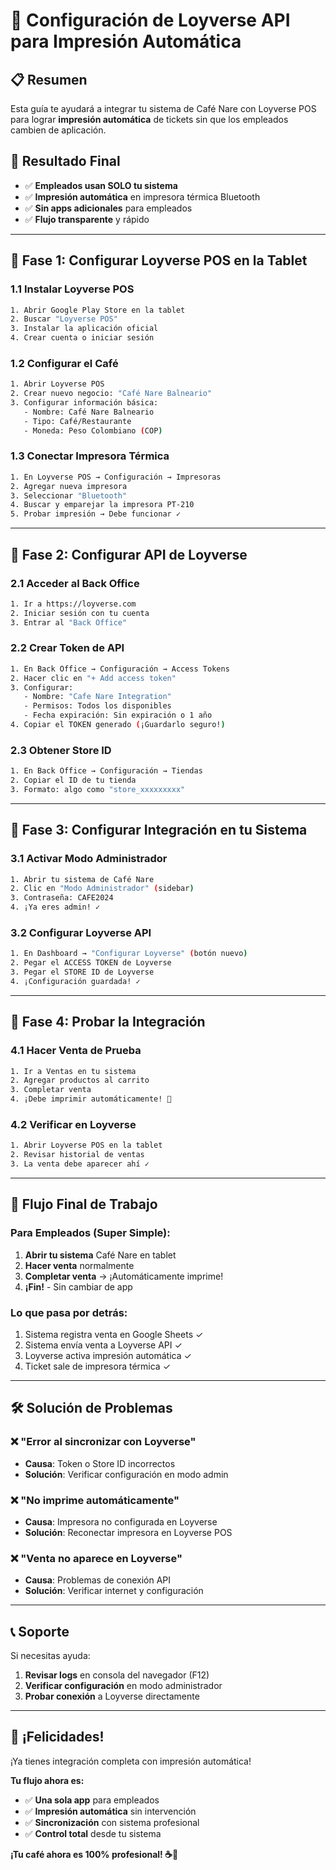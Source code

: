 # 🎯 Configuración de Loyverse API para Impresión Automática

## 📋 Resumen
Esta guía te ayudará a integrar tu sistema de Café Nare con Loyverse POS para lograr **impresión automática** de tickets sin que los empleados cambien de aplicación.

## 🎯 **Resultado Final**
- ✅ **Empleados usan SOLO tu sistema** 
- ✅ **Impresión automática** en impresora térmica Bluetooth
- ✅ **Sin apps adicionales** para empleados
- ✅ **Flujo transparente** y rápido

---

## 📱 Fase 1: Configurar Loyverse POS en la Tablet

### 1.1 Instalar Loyverse POS
```bash
1. Abrir Google Play Store en la tablet
2. Buscar "Loyverse POS" 
3. Instalar la aplicación oficial
4. Crear cuenta o iniciar sesión
```

### 1.2 Configurar el Café
```bash
1. Abrir Loyverse POS
2. Crear nuevo negocio: "Café Nare Balneario"
3. Configurar información básica:
   - Nombre: Café Nare Balneario
   - Tipo: Café/Restaurante
   - Moneda: Peso Colombiano (COP)
```

### 1.3 Conectar Impresora Térmica
```bash
1. En Loyverse POS → Configuración → Impresoras
2. Agregar nueva impresora
3. Seleccionar "Bluetooth"
4. Buscar y emparejar la impresora PT-210
5. Probar impresión → Debe funcionar ✓
```

---

## 🔧 Fase 2: Configurar API de Loyverse

### 2.1 Acceder al Back Office
```bash
1. Ir a https://loyverse.com
2. Iniciar sesión con tu cuenta
3. Entrar al "Back Office"
```

### 2.2 Crear Token de API
```bash
1. En Back Office → Configuración → Access Tokens
2. Hacer clic en "+ Add access token"
3. Configurar:
   - Nombre: "Cafe Nare Integration"
   - Permisos: Todos los disponibles
   - Fecha expiración: Sin expiración o 1 año
4. Copiar el TOKEN generado (¡Guardarlo seguro!)
```

### 2.3 Obtener Store ID
```bash
1. En Back Office → Configuración → Tiendas
2. Copiar el ID de tu tienda
3. Formato: algo como "store_xxxxxxxxx"
```

---

## 🎯 Fase 3: Configurar Integración en tu Sistema

### 3.1 Activar Modo Administrador
```bash
1. Abrir tu sistema de Café Nare
2. Clic en "Modo Administrador" (sidebar)
3. Contraseña: CAFE2024
4. ¡Ya eres admin! ✓
```

### 3.2 Configurar Loyverse API
```bash
1. En Dashboard → "Configurar Loyverse" (botón nuevo)
2. Pegar el ACCESS TOKEN de Loyverse
3. Pegar el STORE ID de Loyverse
4. ¡Configuración guardada! ✓
```

---

## 🚀 Fase 4: Probar la Integración

### 4.1 Hacer Venta de Prueba
```bash
1. Ir a Ventas en tu sistema
2. Agregar productos al carrito
3. Completar venta
4. ¡Debe imprimir automáticamente! 🎫
```

### 4.2 Verificar en Loyverse
```bash
1. Abrir Loyverse POS en la tablet
2. Revisar historial de ventas
3. La venta debe aparecer ahí ✓
```

---

## 🎯 Flujo Final de Trabajo

### Para Empleados (Super Simple):
1. **Abrir tu sistema** Café Nare en tablet
2. **Hacer venta** normalmente 
3. **Completar venta** → ¡Automáticamente imprime!
4. **¡Fin!** - Sin cambiar de app

### Lo que pasa por detrás:
1. Sistema registra venta en Google Sheets ✓
2. Sistema envía venta a Loyverse API ✓ 
3. Loyverse activa impresión automática ✓
4. Ticket sale de impresora térmica ✓

---

## 🛠️ Solución de Problemas

### ❌ "Error al sincronizar con Loyverse"
- **Causa**: Token o Store ID incorrectos
- **Solución**: Verificar configuración en modo admin

### ❌ "No imprime automáticamente"
- **Causa**: Impresora no configurada en Loyverse
- **Solución**: Reconectar impresora en Loyverse POS

### ❌ "Venta no aparece en Loyverse"
- **Causa**: Problemas de conexión API
- **Solución**: Verificar internet y configuración

---

## 📞 Soporte

Si necesitas ayuda:
1. **Revisar logs** en consola del navegador (F12)
2. **Verificar configuración** en modo administrador  
3. **Probar conexión** a Loyverse directamente

---

## 🎉 ¡Felicidades!

¡Ya tienes integración completa con impresión automática! 

**Tu flujo ahora es:**
- ✅ **Una sola app** para empleados
- ✅ **Impresión automática** sin intervención
- ✅ **Sincronización** con sistema profesional
- ✅ **Control total** desde tu sistema

**¡Tu café ahora es 100% profesional! ☕🎫**
